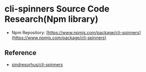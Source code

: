 # cli-spinners Source Code Research(Npm library)

- Npm Repository: [https://www.npmjs.com/package/cli-spinners](https://www.npmjs.com/package/cli-spinners)

## Reference

- [sindresorhus/cli-spinners](https://github.com/sindresorhus/cli-spinners)
